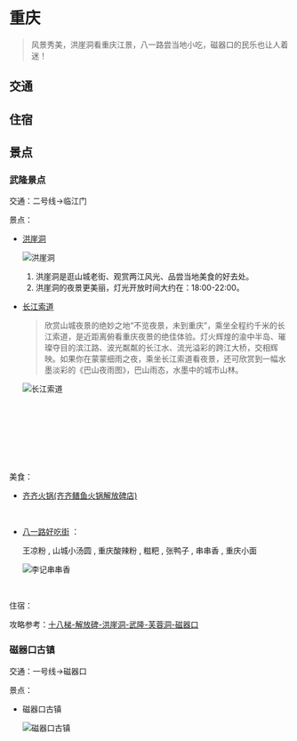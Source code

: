 # 重庆

> 风景秀美，洪崖洞看重庆江景，八一路尝当地小吃，磁器口的民乐也让人着迷！



## 交通



## 住宿



## 景点

### 武隆景点

交通：二号线->临江门

景点：

* [洪崖洞](http://you.ctrip.com/sight/chongqing158/50223.html)

  ![洪崖洞](http://dimg02.c-ctrip.com/images/fd/tg/g4/M05/C1/70/CggYHVZdxKeAZlCiAAJ0PI9yoIU350_R_1024_10000_Q90.jpg)

  1. 洪崖洞是逛山城老街、观赏两江风光、品尝当地美食的好去处。
  2. 洪崖洞的夜景更美丽，灯光开放时间大约在：18:00-22:00。

* [长江索道](http://you.ctrip.com/sight/chongqing158/109940.html)

  > 欣赏山城夜景的绝妙之地“不览夜景，未到重庆”，乘坐全程约千米的长江索道，是近距离俯看重庆夜景的绝佳体验。灯火辉煌的渝中半岛、璀璨夺目的滨江路、波光粼粼的长江水、流光溢彩的跨江大桥，交相辉映。如果你在蒙蒙细雨之夜，乘坐长江索道看夜景，还可欣赏到一幅水墨淡彩的《巴山夜雨图》，巴山雨态，水墨中的城市山林。

  ![长江索道](http://dimg01.c-ctrip.com/images/fd/tg/g4/M08/21/2A/CggYHVZoDyiARsJsAAIIBIRYKWI139_R_1024_10000_Q90.jpg)

  ​

  ​

  ​

  ​

美食：

* [齐齐火锅(齐齐鳝鱼火锅解放碑店)](http://you.ctrip.com/food/chongqing158/5415488.html) 

  ​

* [八一路好吃街](http://you.ctrip.com/food/chongqing158/4926901.html) ：

  王凉粉 , 山城小汤圆 , 重庆酸辣粉 , 糍粑 , 张鸭子 , 串串香 , 重庆小面

  ![李记串串香](http://dimg03.c-ctrip.com/images/fd/tg/g3/M07/B9/01/CggYGVZdxKiAWAWPAAITts_6cNA262_R_1024_10000_Q90.jpg)

  ​

住宿：

攻略参考：[十八梯-解放碑-洪崖洞-武隆-芙蓉洞-磁器口](http://you.ctrip.com/travels/chongqing158/2705488.html)



### 磁器口古镇



交通：一号线->磁器口

景点：

* 磁器口古镇

  ![磁器口古镇](http://dimg07.c-ctrip.com/images/fd/tg/g3/M07/18/5E/CggYGVZoDy6AHYo5AAIUjsklPuc723_R_1024_10000_Q90.jpg)

  ​



